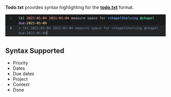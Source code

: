 **Todo.txt** provides syntax highlighting for the [**todo.txt**](https://github.com/todotxt/todo.txt) format.

![Example highlighting](https://github.com/coderchrismills/NovaExtensions/raw/main/Todo-txt/todo.txt.novaextension/Images/extension/todo-txt-syntax-highlight.png)

## Syntax Supported

- Priority
- Dates
- Due dates
- Project
- Context
- Done
